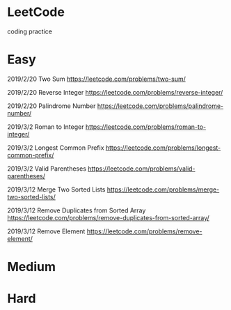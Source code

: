 # LeetCode
coding practice

# Easy

2019/2/20 Two Sum https://leetcode.com/problems/two-sum/

2019/2/20 Reverse Integer https://leetcode.com/problems/reverse-integer/

2019/2/20 Palindrome Number https://leetcode.com/problems/palindrome-number/

2019/3/2  Roman to Integer https://leetcode.com/problems/roman-to-integer/

2019/3/2  Longest Common Prefix https://leetcode.com/problems/longest-common-prefix/

2019/3/2  Valid Parentheses https://leetcode.com/problems/valid-parentheses/

2019/3/12 Merge Two Sorted Lists https://leetcode.com/problems/merge-two-sorted-lists/

2019/3/12 Remove Duplicates from Sorted Array https://leetcode.com/problems/remove-duplicates-from-sorted-array/

2019/3/12 Remove Element https://leetcode.com/problems/remove-element/

# Medium

# Hard
